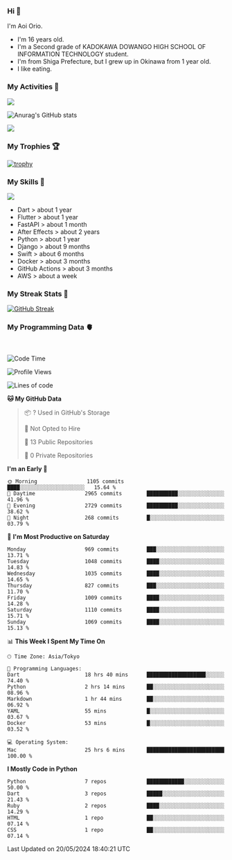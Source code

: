  ### Hi 🍳
I'm Aoi Orio.
- I'm 16 years old.
- I'm a Second grade of KADOKAWA DOWANGO HIGH SCHOOL OF INFORMATION TECHNOLOGY student.
- I'm from Shiga Prefecture, but I grew up in Okinawa from 1 year old.
- I like eating.
<!--
**aoiorio/aoiorio** is a ✨ _special_ ✨ repository because its `README.md` (this file) appears on your GitHub profile.

Here are some ideas to get you started:

- 🔭 I’m currently working on study everything...
- 🌱 I’m currently learning Flutter...
- 👯 I’m looking to collaborate on someone and everybody...
- 🤔  I eat sweet potato every after noon...
- 💬 Ask me about video edit ...
- 📫 How to reach me: I just talking about yogurt...
- 😄 Pronoun: please call me Aoi and my English name is Atom....
- 🫥 Favorite singer is Justin bieber and Lis Nas X....⏰
- 🍔 I like to eat sandwiches for lunch.
- 🌈 I'm so hungry.
- 🥪 I like to eat bread crusts.
- 🍩 My favorite food is 🍿, 🍞, 🍠, 🥞, 🍕, 🍫, 🍎, 🍬, 🧋, 🍣, 🥟 
- 🤩 I can do 🎬, 🏐, 🏓, 🏸, 🏊, 🏖️,
- 🍭 I want to 🏹, 💘, 🃏, 🏀, 🧩, 🎧, 💻, ☂️, 🐷, 🍞
- 🍕 I like 🍠, 🍿, 🍣, 🏐, 🎬, ✈️, 💻, 💰, ✏️, 🎂, 🥪, 🍙, ☕️, 🏓, 🎧, 🧩, 🏸, 🏖️, 🛏️, ❤️, 🃏, 🇺🇸, ●, 🧇 , 💽, 🍔, 🍙
- 🧋 I don't like 📲, ⏰, 🧭, ⏳, 🔪, 🪬, 🚰, 💊

- ⚡ Fun fact: power...
-->
<!-- - [![trophy](https://github-profile-trophy.vercel.app/?username=aoiorio=dark)](https://github.com/ryo-ma/github-profile-trophy)  -->

### My Activities 🫠
![](http://github-profile-summary-cards.vercel.app/api/cards/profile-details?username=aoiorio&theme=zenburn)


![Anurag's GitHub stats](https://github-readme-stats.vercel.app/api?username=aoiorio&show_icons=true&theme=dracula)

![](http://github-profile-summary-cards.vercel.app/api/cards/most-commit-language?username=aoiorio&theme=zenburn)

### My Trophies 🏆
[![trophy](https://github-profile-trophy.vercel.app/?username=aoiorio&theme=onedark)](https://github.com/ryo-ma/github-profile-trophy)

### My Skills 🔫


<a href="https://skillicons.dev">
  <img src="https://skillicons.dev/icons?i=dart,flutter,fastapi,ae,py,django,swift,docker,githubactions,aws" />
</a>

- Dart > about 1 year
- Flutter > about 1 year
- FastAPI > about 1 month
- After Effects > about 2 years
- Python > about 1 year
- Django > about 9 months
- Swift > about 6 months
- Docker > about 3 months
- GitHub Actions > about 3 months
- AWS > about a week

### My Streak Stats 🦄
[![GitHub Streak](http://github-readme-streak-stats.herokuapp.com?user=aoiorio&theme=dracula)](https://git.io/streak-stats)

### My Programming Data 🫀

<br>

<!--START_SECTION:waka-->
![Code Time](http://img.shields.io/badge/Code%20Time-26%20hrs%203%20mins-blue)

![Profile Views](http://img.shields.io/badge/Profile%20Views-191-blue)

![Lines of code](https://img.shields.io/badge/From%20Hello%20World%20I%27ve%20Written-1.5%20million%20lines%20of%20code-blue)

**🐱 My GitHub Data** 

> 📦 ? Used in GitHub's Storage 
 > 
> 🚫 Not Opted to Hire
 > 
> 📜 13 Public Repositories 
 > 
> 🔑 0 Private Repositories 
 > 
**I'm an Early 🐤** 

```text
🌞 Morning                1105 commits        ████░░░░░░░░░░░░░░░░░░░░░   15.64 % 
🌆 Daytime                2965 commits        ██████████░░░░░░░░░░░░░░░   41.96 % 
🌃 Evening                2729 commits        ██████████░░░░░░░░░░░░░░░   38.62 % 
🌙 Night                  268 commits         █░░░░░░░░░░░░░░░░░░░░░░░░   03.79 % 
```
📅 **I'm Most Productive on Saturday** 

```text
Monday                   969 commits         ███░░░░░░░░░░░░░░░░░░░░░░   13.71 % 
Tuesday                  1048 commits        ████░░░░░░░░░░░░░░░░░░░░░   14.83 % 
Wednesday                1035 commits        ████░░░░░░░░░░░░░░░░░░░░░   14.65 % 
Thursday                 827 commits         ███░░░░░░░░░░░░░░░░░░░░░░   11.70 % 
Friday                   1009 commits        ████░░░░░░░░░░░░░░░░░░░░░   14.28 % 
Saturday                 1110 commits        ████░░░░░░░░░░░░░░░░░░░░░   15.71 % 
Sunday                   1069 commits        ████░░░░░░░░░░░░░░░░░░░░░   15.13 % 
```


📊 **This Week I Spent My Time On** 

```text
🕑︎ Time Zone: Asia/Tokyo

💬 Programming Languages: 
Dart                     18 hrs 40 mins      ███████████████████░░░░░░   74.40 % 
Python                   2 hrs 14 mins       ██░░░░░░░░░░░░░░░░░░░░░░░   08.96 % 
Markdown                 1 hr 44 mins        ██░░░░░░░░░░░░░░░░░░░░░░░   06.92 % 
YAML                     55 mins             █░░░░░░░░░░░░░░░░░░░░░░░░   03.67 % 
Docker                   53 mins             █░░░░░░░░░░░░░░░░░░░░░░░░   03.52 % 

💻 Operating System: 
Mac                      25 hrs 6 mins       █████████████████████████   100.00 % 
```

**I Mostly Code in Python** 

```text
Python                   7 repos             ████████████░░░░░░░░░░░░░   50.00 % 
Dart                     3 repos             █████░░░░░░░░░░░░░░░░░░░░   21.43 % 
Ruby                     2 repos             ████░░░░░░░░░░░░░░░░░░░░░   14.29 % 
HTML                     1 repo              ██░░░░░░░░░░░░░░░░░░░░░░░   07.14 % 
CSS                      1 repo              ██░░░░░░░░░░░░░░░░░░░░░░░   07.14 % 
```




 Last Updated on 20/05/2024 18:40:21 UTC
<!--END_SECTION:waka-->